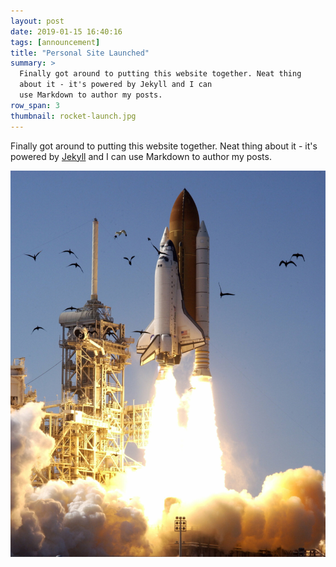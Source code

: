 ```yaml
---
layout: post
date: 2019-01-15 16:40:16
tags: [announcement]
title: "Personal Site Launched"
summary: >
  Finally got around to putting this website together. Neat thing
  about it - it's powered by Jekyll and I can
  use Markdown to author my posts.
row_span: 3
thumbnail: rocket-launch.jpg
---
```


Finally got around to putting this website together. Neat thing
about it - it's powered by [Jekyll](http://jekyllrb.com) and I can
use Markdown to author my posts.

![png](/img/rocket-launch.jpg)